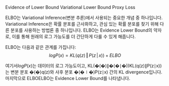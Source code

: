 Evidence of Lower Bound
Variational Lower Bound
Proxy Loss

ELBO는 Variational Inference(변분 추론)에서 사용되는 중요한 개념 중 하나입니다. Variational Inference은 확률 분포를 근사화하고, 관심 있는 확률 분포를 찾기 위해 다른 분포를 사용하는 방법론 중 하나입니다. ELBO는 Evidence Lower Bound의 약자로, 이를 통해 원래의 로그 가능도를 더 간단하게 다룰 수 있게 해줍니다.

ELBO는 다음과 같은 관계를 가집니다:
$$ logP(x) = KL(q(z) \, \Vert \, P(z \, \vert \, x)) + ELBO $$

여기서$logP(x)$는 데이터의 로그 가능도이고, KL(�(�)∥�(�∣�))KL(q(z)∥P(z∣x))는 변분 분포 �(�)q(z)와 사후 분포 �(�∣�)P(z∣x) 간의 KL divergence입니다. 마지막으로 ELBOELBO는 Evidence Lower Bound를 나타냅니다.